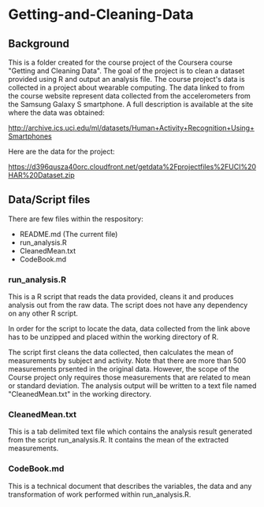 Getting-and-Cleaning-Data
==================================================
## Background
This is a folder created for the course project of the Coursera course "Getting and Cleaning Data". The goal of the project is to clean a dataset provided using R and output an analysis file. The course project's data is collected in a project about wearable computing. The data linked to from the course website represent data collected from the accelerometers from the Samsung Galaxy S smartphone. A full description is available at the site where the data was obtained: 

http://archive.ics.uci.edu/ml/datasets/Human+Activity+Recognition+Using+Smartphones 

Here are the data for the project: 

https://d396qusza40orc.cloudfront.net/getdata%2Fprojectfiles%2FUCI%20HAR%20Dataset.zip 

## Data/Script files
There are few files within the respository:
* README.md (The current file)
* run_analysis.R
* CleanedMean.txt
* CodeBook.md

### run_analysis.R
This is a R script that reads the data provided, cleans it and produces analysis out from the raw data. The script does not have any dependency on any other R script.

In order for the script to locate the data, data collected from the link above has to be unzipped and placed within the working directory of R. 

The script first cleans the data collected, then calculates the mean of measurements by subject and activity. Note that there are more than 500 measurements prsented in the original data. However, the scope of the Course project only requires those measurements that are related to mean or standard deviation. The analysis output will be written to a text file named "CleanedMean.txt" in the working directory.

### CleanedMean.txt
This is a tab delimited text file which contains the analysis result generated from the script run_analysis.R. It contains the mean of the extracted measurements. 

### CodeBook.md
This is a technical document that describes the variables, the data and any transformation of work performed within run_analysis.R.